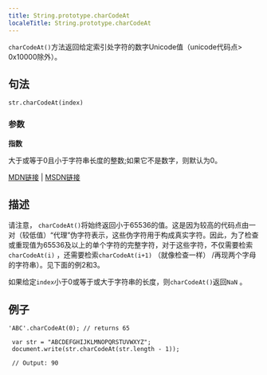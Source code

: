 ```yaml
---
title: String.prototype.charCodeAt
localeTitle: String.prototype.charCodeAt
---
```

`charCodeAt()`方法返回给定索引处字符的数字Unicode值（unicode代码点> 0x10000除外）。

## 句法
```
str.charCodeAt(index) 
```

### 参数

**指数**

大于或等于0且小于字符串长度的整数;如果它不是数字，则默认为0。

[MDN链接](https://developer.mozilla.org/en-US/docs/Web/JavaScript/Reference/Global_Objects/String/charCodeAt) | [MSDN链接](https://msdn.microsoft.com/en-us/LIBRary/hza4d04f%28v=vs.94%29.aspx)

## 描述

请注意， `charCodeAt()`将始终返回小于65536的值。这是因为较高的代码点由一对（较低值）“代理”伪字符表示，这些伪字符用于构成真实字符。因此，为了检查或重现值为65536及以上的单个字符的完整字符，对于这些字符，不仅需要检索`charCodeAt(i)` ，还需要检索`charCodeAt(i+1)` （就像检查一样） /再现两个字母的字符串）。见下面的例2和3。

如果给定`index`小于0或等于或大于字符串的长度，则`charCodeAt()`返回`NaN` 。

## 例子
```
'ABC'.charCodeAt(0); // returns 65 
 
 var str = "ABCDEFGHIJKLMNOPQRSTUVWXYZ"; 
 document.write(str.charCodeAt(str.length - 1)); 
 
 // Output: 90 

```